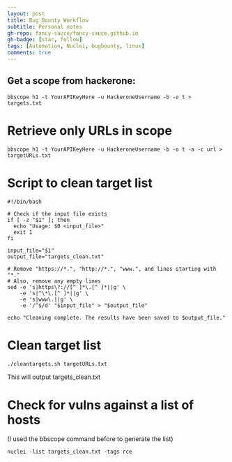 ```yaml
---
layout: post
title: Bug Bounty Workflow
subtitle: Personal notes
gh-repo: fancy-sauce/fancy-sauce.github.io
gh-badge: [star, follow]
tags: [Automation, Nuclei, bugbounty, linux]
comments: true
---
```


## Get a scope from hackerone:
```
bbscope h1 -t YourAPIKeyHere -u HackeroneUsername -b -o t > targets.txt
```

# Retrieve only URLs in scope
```
bbscope h1 -t YourAPIKeyHere -u HackeroneUsername -b -o t -a -c url > targetURLs.txt
```

# Script to clean target list

```
#!/bin/bash

# Check if the input file exists
if [ -z "$1" ]; then
  echo "Usage: $0 <input_file>"
  exit 1
fi

input_file="$1"
output_file="targets_clean.txt"

# Remove "https://*.", "http://*.", "www.", and lines starting with "*."
# Also, remove any empty lines
sed -e 's|https\?://[^ ]*\.[^ ]*||g' \
    -e 's|^\*\.[^ ]*||g' \
    -e 's|www\.||g' \
    -e '/^$/d' "$input_file" > "$output_file"

echo "Cleaning complete. The results have been saved to $output_file."
```

# Clean target list

```
./cleantargets.sh targetURLs.txt
```

This will output targets_clean.txt

# Check for vulns against a list of hosts
(I used the bbscope command before to generate the list)
```
nuclei -list targets_clean.txt -tags rce
```
